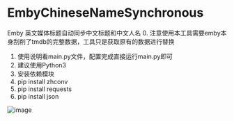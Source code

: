# EmbyChineseNameSynchronous
Emby 英文媒体标题自动同步中文标题和中文人名
0. 注意使用本工具需要emby本身刮削了tmdb的完整数据，工具只是获取原有的数据进行替换
1. 使用说明看main.py文件，配置完成直接运行main.py即可
2. 建议使用Python3
3. 安装依赖模块
4. pip install zhconv
5. pip install requests
6. pip install json

![image](https://user-images.githubusercontent.com/23020770/188265314-73610b4e-264d-4b8c-9750-e707512f7fef.png)
